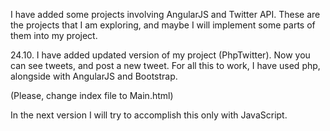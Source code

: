 I have added some projects involving AngularJS and Twitter API. These are the projects that I am exploring, and maybe I will implement some parts of them into my project.

24.10.
I have added updated version of my project (PhpTwitter). Now you can see tweets, and post a new tweet.
For all this to work, I have used php, alongside with AngularJS and Bootstrap.

(Please, change index file to Main.html)

In the next version I will try to accomplish this only with JavaScript.
